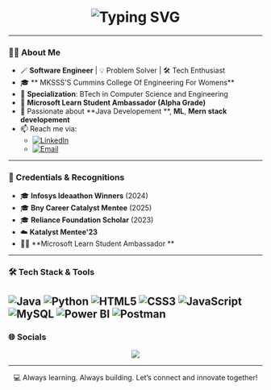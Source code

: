 <!-- Profile README: ahirevaishnavi2 -->

<h1 align="center">
  <img src="https://readme-typing-svg.demolab.com?font=Fira+Code&weight=500&size=30&pause=1000&color=F75C7E&center=true&vCenter=true&width=435&lines=Hi+%F0%9F%91%8B%2C+I'm+Vaishnavi+Ahire!;Software+Engineer+%F0%9F%92%BB;Reliance Scholar+%7C+Bny career catalyst mentee +%E2%98%81%EF%B8%8F;Passionate+about+AI+%26+Skill+Development" alt="Typing SVG" />
</h1>

---

### 👩‍💻 About Me

- 🪄 **Software Engineer** | 💡 Problem Solver | 🛠️ Tech Enthusiast
- 🎓 ** MKSSS'S Cummins College Of Engineering For Womens**
- 🎯 **Specialization**: BTech in Computer Science and Engineering 
- 🌟 **Microsoft Learn Student Ambassador (Alpha Grade)**
- 🧠 Passionate about **Java Developement **, **ML**, **Mern stack developement**
- 📫 Reach me via:
  - [![LinkedIn](https://img.shields.io/badge/-LinkedIn-blue?logo=linkedin&style=flat-square)](linkedin.com/in/ahirevaishnavi)
  - [![Email](https://img.shields.io/badge/-Email-c14438?style=flat-square&logo=Gmail&logoColor=white)](mailto:ahirevaishnavi82@gmail.com)

---

### 🏅 Credentials & Recognitions

- 🎓 **Infosys Ideaathon Winners** (2024)
- 🎓 **Bny Career Catalyst Mentee** (2025)
- 🎓 **Reliance Foundation Scholar** (2023)
- ☁️ **Katalyst Mentee'23**
- 🧑‍🎓 **Microsoft Learn Student Ambassador ** 

---

### 🛠️ Tech Stack & Tools

![Java](https://img.shields.io/badge/-Java-007396?style=flat-square&logo=java)
![Python](https://img.shields.io/badge/-Python-3776AB?style=flat-square&logo=python)
![HTML5](https://img.shields.io/badge/-HTML5-E34F26?style=flat-square&logo=html5)
![CSS3](https://img.shields.io/badge/-CSS3-1572B6?style=flat-square&logo=css3)
![JavaScript](https://img.shields.io/badge/-JavaScript-F7DF1E?style=flat-square&logo=javascript)
![MySQL](https://img.shields.io/badge/-MySQL-4479A1?style=flat-square&logo=mysql)
![Power BI](https://img.shields.io/badge/-Power%20BI-F2C811?style=flat-square&logo=power-bi)
![Postman](https://img.shields.io/badge/-Postman-FF6C37?style=flat-square&logo=postman)
---


### 🌐 Socials

<p align="center">
  <a href="linkedin.com/in/ahirevaishnavi"><img src="https://img.shields.io/badge/LinkedIn-%230077B5.svg?style=for-the-badge&logo=linkedin&logoColor=white"/></a>
</p>

---

<!-- Optional footer message -->
<p align="center">
  💻 Always learning. Always building. Let’s connect and innovate together!
</p>
